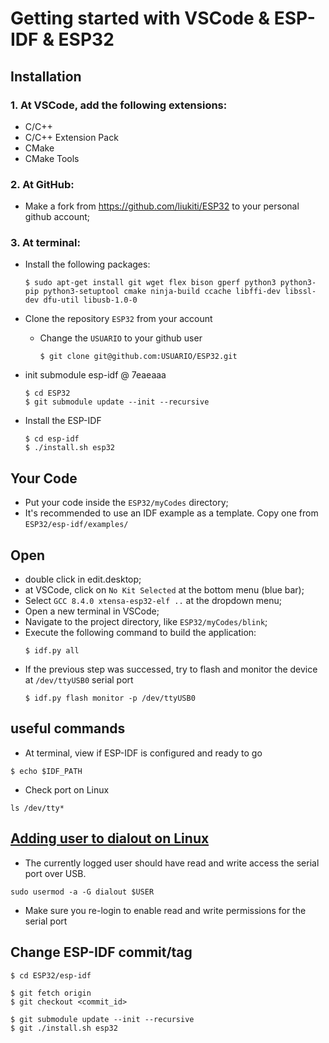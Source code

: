 # Getting started with VSCode & ESP-IDF & ESP32 

## Installation

### 1. At VSCode, add the following extensions:
  - C/C++
  - C/C++ Extension Pack
  - CMake
  - CMake Tools

### 2. At GitHub:
- Make a fork from https://github.com/liukiti/ESP32 to your personal github account;

### 3. At terminal:
  - Install the following packages:
    ```
    $ sudo apt-get install git wget flex bison gperf python3 python3-pip python3-setuptool cmake ninja-build ccache libffi-dev libssl-dev dfu-util libusb-1.0-0​
    ```

  - Clone the repository `ESP32` from your account
    - Change the `USUARIO` to your github user
      ```
      $ git clone git@github.com:USUARIO/ESP32.git
      ```
  - init submodule esp-idf @ 7eaeaaa
    ```
    $ cd ESP32
    $ git submodule update --init --recursive
    ```
  - Install the ESP-IDF
    ```
    $ cd esp-idf
    $ ./install.sh esp32
    ```

## Your Code
- Put your code inside the `ESP32/myCodes` directory;
- It's recommended to use an IDF example as a template. Copy one from `ESP32/esp-idf/examples/`

## Open
- double click in edit.desktop;
- at VSCode, click on `No Kit Selected` at the bottom menu (blue bar);
- Select `GCC 8.4.0 xtensa-esp32-elf ..` at the dropdown menu;
- Open a new terminal in VSCode;
- Navigate to the project directory, like `ESP32/myCodes/blink`;
- Execute the following command to build the application:
  ```
  $ idf.py all
  ```
- If the previous step was successed, try to flash and monitor the device at `/dev/ttyUSB0` serial port
  ```
  $ idf.py flash monitor -p /dev/ttyUSB0
  ```

## useful commands
- At terminal, view if ESP-IDF is configured and ready to go
```
$ echo $IDF_PATH
```
- Check port on Linux
```
ls /dev/tty*
```

## [Adding user to dialout on Linux](https://docs.espressif.com/projects/esp-idf/en/latest/esp32/get-started/establish-serial-connection.html#adding-user-to-dialout-on-linux)
- The currently logged user should have read and write access the serial port over USB.
```
sudo usermod -a -G dialout $USER
```
- Make sure you re-login to enable read and write permissions for the serial port

## Change ESP-IDF commit/tag
```
$ cd ESP32/esp-idf

$ git fetch origin
$ git checkout <commit_id>

$ git submodule update --init --recursive
$ git ./install.sh esp32
```